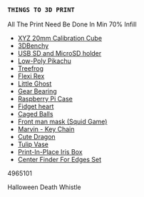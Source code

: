 ### `THINGS TO 3D PRINT`

All The Print Need Be Done In Min 70% Infill

+ [XYZ 20mm Calibration Cube](https://www.thingiverse.com/thing:1278865)
+ [3DBenchy](https://www.thingiverse.com/thing:763622)
+ [USB SD and MicroSD holder](https://www.thingiverse.com/thing:2637487)
+ [Low-Poly Pikachu](https://www.thingiverse.com/thing:376601)
+ [Treefrog](https://www.thingiverse.com/thing:18479)
+ [Flexi Rex](https://www.thingiverse.com/thing:2738211)
+ [Little Ghost](https://www.thingiverse.com/thing:4966110)
+ [Gear Bearing](https://www.thingiverse.com/thing:53451)
+ [Raspberry Pi Case](https://www.thingiverse.com/thing:922740)
+ [Fidget heart](https://www.thingiverse.com/thing:4948938)
+ [Caged Balls](https://www.thingiverse.com/thing:4969604)
+ [Front man mask (Squid Game)](https://www.thingiverse.com/thing:4971237)
+ [Marvin - Key Chain](https://www.thingiverse.com/thing:215703)
+ [Cute Dragon](https://www.thingiverse.com/thing:1624412)
+ [Tulip Vase](https://www.thingiverse.com/thing:4965156)
+ [Print-In-Place Iris Box](https://www.thingiverse.com/thing:1817180)
+ [ Center Finder For Edges Set](https://www.thingiverse.com/thing:2199356)


4965101



Halloween Death Whistle
